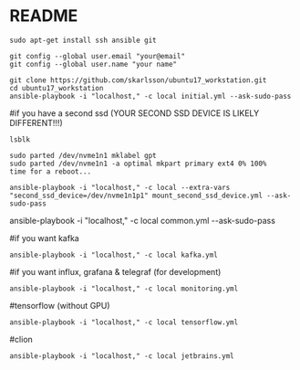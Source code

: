 # README #

```
sudo apt-get install ssh ansible git

git config --global user.email "your@email"
git config --global user.name "your name"

git clone https://github.com/skarlsson/ubuntu17_workstation.git
cd ubuntu17_workstation
ansible-playbook -i "localhost," -c local initial.yml --ask-sudo-pass 
```

#if you have a second ssd (YOUR SECOND SSD DEVICE IS LIKELY DIFFERENT!!!)
```
lsblk

sudo parted /dev/nvme1n1 mklabel gpt
sudo parted /dev/nvme1n1 -a optimal mkpart primary ext4 0% 100%
time for a reboot...

ansible-playbook -i "localhost," -c local --extra-vars "second_ssd_device=/dev/nvme1n1p1" mount_second_ssd_device.yml --ask-sudo-pass 
```


ansible-playbook -i "localhost," -c local common.yml --ask-sudo-pass 

#if you want kafka
```
ansible-playbook -i "localhost," -c local kafka.yml
```

#if you want influx, grafana & telegraf (for development)
```
ansible-playbook -i "localhost," -c local monitoring.yml
```

#tensorflow (without GPU)
```
ansible-playbook -i "localhost," -c local tensorflow.yml
```

#clion
```
ansible-playbook -i "localhost," -c local jetbrains.yml
```
